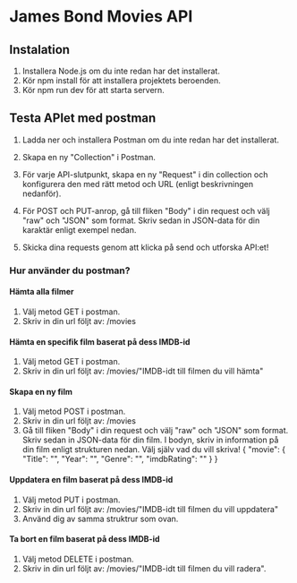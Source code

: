 # James Bond Movies API
## Instalation
1. Installera Node.js om du inte redan har det installerat.
2. Kör npm install för att installera projektets beroenden.
3. Kör npm run dev för att starta servern.

## Testa APIet med postman

1. Ladda ner och installera Postman om du inte redan har det installerat.

2. Skapa en ny "Collection" i Postman.

3. För varje API-slutpunkt, skapa en ny "Request" i din collection och konfigurera den med rätt metod och URL (enligt beskrivningen nedanför).

4. För POST och PUT-anrop, gå till fliken "Body" i din request och välj "raw" och "JSON" som format. Skriv sedan in JSON-data för din karaktär enligt exempel nedan.

5. Skicka dina requests genom att klicka på send och utforska API:et!
### Hur använder du postman?
#### Hämta alla filmer
1. Välj metod GET i postman.
2. Skriv in din url följt av: /movies
#### Hämta en specifik film baserat på dess IMDB-id
1. Välj metod GET i postman.
2. Skriv in din url följt av: /movies/"IMDB-idt till filmen du vill hämta"
#### Skapa en ny film
1. Välj metod POST i postman.
2. Skriv in din url följt av: /movies
3. Gå till fliken "Body" i din request och välj "raw" och "JSON" som format. Skriv sedan in JSON-data för din film. I bodyn, skriv in information på din film enligt strukturen nedan. Välj själv vad du vill skriva!
{
    "movie": {
        "Title": "",
        "Year": "",
        "Genre": "",
        "imdbRating": ""
    }
}
#### Uppdatera en film baserat på dess IMDB-id
1. Välj metod PUT i postman.
2. Skriv in din url följt av: /movies/"IMDB-idt till filmen du vill uppdatera"
3. Använd dig av samma struktrur som ovan.

#### Ta bort en film baserat på dess IMDB-id
1. Välj metod DELETE i postman.
2. Skriv in din url följt av: /movies/"IMDB-idt till filmen du vill radera".
